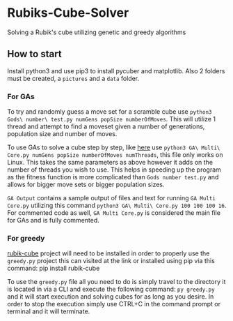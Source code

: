# Rubiks-Cube-Solver
Solving a Rubik's cube utilizing genetic and greedy algorithms

## How to start
Install python3 and use pip3 to install pycuber and matplotlib. Also 2 folders must be created, a `pictures` and a `data` folder.

### For GAs
To try and randomly guess a move set for a scramble cube use `python3 Gods\ number\ test.py numGens popSize numberOfMoves`.
This will utilize 1 thread and attempt to find a moveset given a number of generations, population size and number of moves.

To use GAs to solve a cube step by step, like [here](https://rubiks-cube-solver.com/how-to-solve/) use `python3 GA\ Multi\ Core.py numGens popSize numberOfMoves numThreads`, this file only works on Linux. This takes the same parameters as above however it adds on the number of threads you wish to use. This helps in speeding up the program as the fitness function is more complicated than `Gods number test.py` and allows for bigger move sets or bigger population sizes.

`GA Output` contains a sample output of files and text for running `GA Multi Core.py` utilizing this command `python3 GA\ Multi\ Core.py 100 100 100 16`. For commented code as well, `GA Multi Core.py` is considered the main file for GAs and is fully commented.

### For greedy

[rubik-cube](https://github.com/pglass/cube) project will need to be installed in order to properly use the `greedy.py` project this can visited at the link or installed using pip via this command: pip install rubik-cube

To use the `greedy.py` file all you need to do is simply travel to the directory it is located in via a CLI and execute the following command: `py greedy.py` and it will start execution and solving cubes for as long as you desire. In order to stop the execution simply use CTRL+C in the command prompt or terminal and it will terminate.
